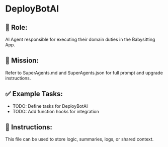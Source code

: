 # DeployBotAI

## 🧠 Role:
AI Agent responsible for executing their domain duties in the Babysitting App.

## 🚀 Mission:
Refer to SuperAgents.md and SuperAgents.json for full prompt and upgrade instructions.

## ✅ Example Tasks:
- TODO: Define tasks for DeployBotAI
- TODO: Add function hooks for integration

## 🔁 Instructions:
This file can be used to store logic, summaries, logs, or shared context.
